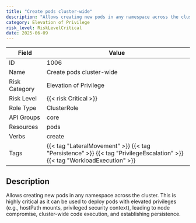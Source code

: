 ```yaml
---
title: "Create pods cluster-wide"
description: "Allows creating new pods in any namespace across the cluster. This is highly critical as it can be used to deploy pods with elevated privileges (e.g., hostPath mounts, privileged security context), leading to node compromise, cluster-wide code execution, and establishing persistence."
category: Elevation of Privilege
risk_level: RiskLevelCritical
date: 2025-06-09
---
```


| Field         | Value                                                                                                                     |
| ------------- | ------------------------------------------------------------------------------------------------------------------------- |
| ID            | 1006                                                                                                                      |
| Name          | Create pods cluster-wide                                                                                                  |
| Risk Category | Elevation of Privilege                                                                                                    |
| Risk Level    | {{< risk Critical >}}                                                                                                     |
| Role Type     | ClusterRole                                                                                                               |
| API Groups    | core                                                                                                                      |
| Resources     | pods                                                                                                                      |
| Verbs         | create                                                                                                                    |
| Tags          | {{< tag "LateralMovement" >}} {{< tag "Persistence" >}} {{< tag "PrivilegeEscalation" >}} {{< tag "WorkloadExecution" >}} |

## Description

Allows creating new pods in any namespace across the cluster. This is highly critical as it can be used to deploy pods with elevated privileges (e.g., hostPath mounts, privileged security context), leading to node compromise, cluster-wide code execution, and establishing persistence.
